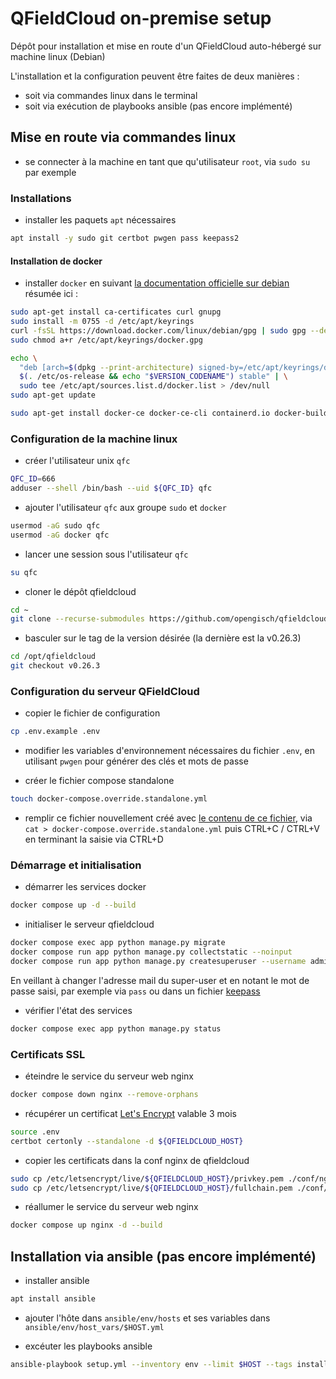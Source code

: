 # QFieldCloud on-premise setup

Dépôt pour installation et mise en route d'un QFieldCloud auto-hébergé sur machine linux (Debian)

L'installation et la configuration peuvent être faites de deux manières : 
- soit via commandes linux dans le terminal
- soit via exécution de playbooks ansible (pas encore implémenté)

## Mise en route via commandes linux

- se connecter à la machine en tant que qu'utilisateur `root`, via `sudo su` par exemple

### Installations

- installer les paquets `apt` nécessaires

```sh
apt install -y sudo git certbot pwgen pass keepass2
```

#### Installation de docker

- installer `docker` en suivant [la documentation officielle sur debian](https://docs.docker.com/engine/install/debian/) résumée ici :

```sh
sudo apt-get install ca-certificates curl gnupg
sudo install -m 0755 -d /etc/apt/keyrings
curl -fsSL https://download.docker.com/linux/debian/gpg | sudo gpg --dearmor -o /etc/apt/keyrings/docker.gpg
sudo chmod a+r /etc/apt/keyrings/docker.gpg

echo \
  "deb [arch=$(dpkg --print-architecture) signed-by=/etc/apt/keyrings/docker.gpg] https://download.docker.com/linux/debian \
  $(. /etc/os-release && echo "$VERSION_CODENAME") stable" | \
  sudo tee /etc/apt/sources.list.d/docker.list > /dev/null
sudo apt-get update

sudo apt-get install docker-ce docker-ce-cli containerd.io docker-buildx-plugin docker-compose-plugin
```

### Configuration de la machine linux

- créer l'utilisateur unix `qfc`

```sh
QFC_ID=666
adduser --shell /bin/bash --uid ${QFC_ID} qfc
```

- ajouter l'utilisateur `qfc` aux groupe `sudo` et `docker`

```sh
usermod -aG sudo qfc
usermod -aG docker qfc
```

- lancer une session sous l'utilisateur `qfc`

```sh
su qfc
```

- cloner le dépôt qfieldcloud

```sh
cd ~
git clone --recurse-submodules https://github.com/opengisch/qfieldcloud.git
```

- basculer sur le tag de la version désirée (la dernière est la v0.26.3)

```sh
cd /opt/qfieldcloud
git checkout v0.26.3
```

### Configuration du serveur QFieldCloud

- copier le fichier de configuration

```sh
cp .env.example .env
```

- modifier les variables d'environnement nécessaires du fichier `.env`, en utilisant `pwgen` pour générer des clés et mots de passe

- créer le fichier compose standalone

```sh
touch docker-compose.override.standalone.yml
```

- remplir ce fichier nouvellement créé avec [le contenu de ce fichier](https://github.com/opengisch/qfieldcloud/pull/844/files#diff-32a4168a7b1fcd63e4c0b12368085fea9e1aec07a103211409ad8538a27487b5), via `cat > docker-compose.override.standalone.yml` puis CTRL+C / CTRL+V en terminant la saisie via CTRL+D

### Démarrage et initialisation

- démarrer les services docker

```sh
docker compose up -d --build
```

- initialiser le serveur qfieldcloud

```sh
docker compose exec app python manage.py migrate
docker compose run app python manage.py collectstatic --noinput
docker compose run app python manage.py createsuperuser --username admin --email admin@mon.domain
```

En veillant à changer l'adresse mail du super-user et en notant le mot de passe saisi, par exemple via `pass` ou dans un fichier [keepass](https://keepass.info/)

- vérifier l'état des services

```sh
docker compose exec app python manage.py status
```

### Certificats SSL

- éteindre le service du serveur web nginx

```sh
docker compose down nginx --remove-orphans
```

- récupérer un certificat [Let's Encrypt](https://letsencrypt.org/) valable 3 mois
```sh
source .env
certbot certonly --standalone -d ${QFIELDCLOUD_HOST}
```

- copier les certificats dans la conf nginx de qfieldcloud
```sh
sudo cp /etc/letsencrypt/live/${QFIELDCLOUD_HOST}/privkey.pem ./conf/nginx/certs/${QFIELDCLOUD_HOST}-key.pem
sudo cp /etc/letsencrypt/live/${QFIELDCLOUD_HOST}/fullchain.pem ./conf/nginx/certs/${QFIELDCLOUD_HOST}.pem
```

- réallumer le service du serveur web nginx

```sh
docker compose up nginx -d --build
```

## Installation via ansible (pas encore implémenté)

- installer ansible

```sh
apt install ansible
```

- ajouter l'hôte dans `ansible/env/hosts` et ses variables dans `ansible/env/host_vars/$HOST.yml`

- excéuter les playbooks ansible

```sh
ansible-playbook setup.yml --inventory env --limit $HOST --tags install -K
```
